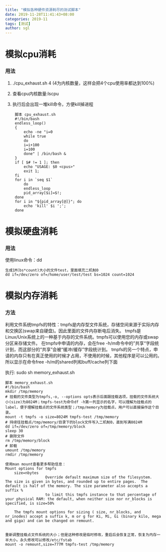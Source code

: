```yaml
---
title: "模拟各种硬件资源耗尽的测试脚本"
date: 2019-11-28T11:41:43+08:00
categories: 2019-11
tags: [测试]
author: sgl
---
```


模拟cpu消耗
====
### 用法
1. ./cpu_exhaust.sh 4 (4为内核数量，这样会把4个cpu使用率都达到100%)
2. 查看cpu内核数量:lscpu
3. 执行后会出现一堆kill命令，方便kill掉进程


        脚本 cpu_exhaust.sh
        #!/bin/bash
        endless_loop()
        {
            echo -ne "i=0
            while true
            do
            i=i+100
            i=100
            done" | /bin/bash &
        }
        if [ $# != 1 ]; then
            echo "USAGE: $0 <cpus>"
            exit 1;
        fi
        for i in `seq $1`
            do
            endless_loop
            pid_array[$i]=$!;
        done
        for i in "${pid_array[@]}"; do
            echo 'kill' $i ';';
        done
    
    
模拟硬盘消耗
====
### 用法
使用linux命令：dd
    
    生成1M(bs*count)大小的文件test，里面填充二机制0
    dd if=/dev/zero of=/home/user/test/test bs=1024 count=1024   
    
    
模拟内存消耗
===
### 方法
利用文件系统tmpfs的特性：tmpfs是内存型文件系统，存储空间来源于实际内存和交换区(swap来自硬盘)。因此里面的文件内存断电后消失。
tmpfs是Linux/Unix系统上的一种基于内存的文件系统。tmpfs可以使用您的内存或swap分区来存储文件。
在tmpfs中申请的内存，会在free -h/m命令中的”共享“字段统计到，而这部分的“共享”会被“缓冲/缓存”字段统计到。
tmpfs的另一个特点，申请的内存只有在真正使用的时候才占用，不使用的时候，其他程序是可以公用的。所以显示在命令free -h/m的shared列和buff/cache列下面

执行: sudo sh memory_exhaust.sh

    脚本 memory_exhaust.sh
    #!/bin/bash
    mkdir /tmp/memory
    # 挂载的文件类型为tmpfs,-o, --options opts表示后面跟挂载选项，挂载的文件系统大小(size)为8024M；tmpfs-test为命令df -h第一列显示的名字，可以理解为挂载点的label，便于理解挂载点的文件系统类型；/tmp/memory为挂载点，用户可以直接操作这个目录。
    mount -t tmpfs -o size=8024M tmpfs-test /tmp/memory
    # 持续往挂载点/tmp/memory/目录下的block文件写入二机制0，直到写满8024M
    dd if=/dev/zero of=/tmp/memory/block
    sleep 30
    # 删除文件
    rm /tmp/memory/block
    # 卸载
    umount /tmp/memory
    rmdir /tmp/memory
    
    使用man mount查看更多帮助信息：
    Mount options for tmpfs
        size=nbytes
                      Override default maximum size of the filesystem.  The size is given in bytes, and rounded up to entire pages.  The default is half of the memory. The size parameter also accepts a suffix %
                      to limit this tmpfs instance to that percentage of your physical RAM: the default, when neither size nor nr_blocks is specified, is size=50%
       
        The tmpfs mount options for sizing ( size, nr_blocks, and nr_inodes) accept a suffix k, m or g for Ki, Mi, Gi (binary kilo, mega and giga) and can be changed on remount.              

    
    重新调整挂载点文件系统的大小；但是这种修改是临时修改，重启后会恢复正常，恢复为内存一半大小。永久修改可以修改/etc/fstab
    mount -o remount,size=777M tmpfs-test /tmp/memory